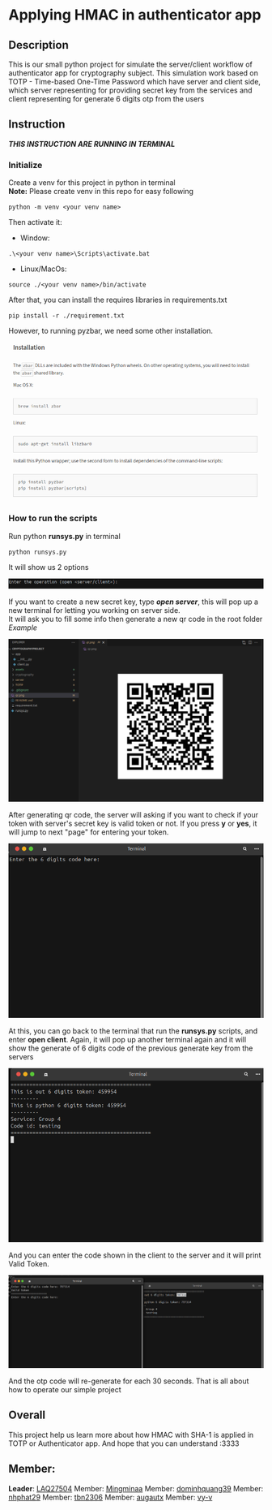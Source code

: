 # Applying HMAC in authenticator app
## Description
This is our small python project for simulate the server/client workflow of authenticator app for cryptography subject. 
This simulation work based on TOTP - Time-based One-Time Password
which have server and client side, which server representing for providing secret key from the services and client representing for generate 6 digits otp from the users
## Instruction
***THIS INSTRUCTION ARE RUNNING IN TERMINAL***
### Initialize
Create a venv for this project in python in terminal  
**Note:** Please create venv in this repo for easy following
```
python -m venv <your venv name>
```
Then activate it:
- Window:
```
.\<your venv name>\Scripts\activate.bat
```
- Linux/MacOs:
```
source ./<your venv name>/bin/activate
```
After that, you can install the requires libraries in requirements.txt
```
pip install -r ./requirement.txt
```
However, to running pyzbar, we need some other installation. 

![screenshot of pyzbar installation.](/assets/pyzbar_installation.png)

### How to run the scripts
Run python **runsys.py** in terminal
```
python runsys.py
```
It will show us 2 options

![screenshot of runsys entry.](/assets/runsys_entry.png)

If you want to create a new secret key, type ***open server***, this will pop up a new terminal for letting you working on server side.   
It will ask you to fill some info then generate a new qr code in the root folder   
*Example*

![screenshot of qr exmaple.](/assets/example1.png)

After generating qr code, the server will asking if you want to check if your token with server's secret key is valid token or not. If you press **y** or **yes**, it will jump to next "page" for entering your token.

![screenshot of the server exmaple](/assets/server_example.png)

At this, you can go back to the terminal that run the **runsys.py** scripts, and enter **open client**. Again, it will pop up another terminal again and it will show the generate of 6 digits code of the previous generate key from the servers


![screenshot of client exmaple](/assets/client_example.png)

And you can enter the code shown in the client to the server and it will print Valid Token.

![screenshot of output exmaple](/assets/output_example.png)

And the otp code will re-generate for each 30 seconds. That is all about how to operate our simple project

## Overall
This project help us learn more about how HMAC with SHA-1 is applied in TOTP or Authenticator app. And hope that you can understand :3333

## Member:
**Leader**: [LAQ27504](https://github.com/LAQ27504)
Member: [Mingminaa](https://github.com/Mingminaa)
Member: [dominhquang39](https://github.com/dominhquang39)
Member: [nhphat29](https://github.com/nhphat29)
Member: [tbn2306](https://github.com/tbn2306)
Member: [augautx](https://github.com/augautx)
Member: [vy-v](https://github.com/vy-v)